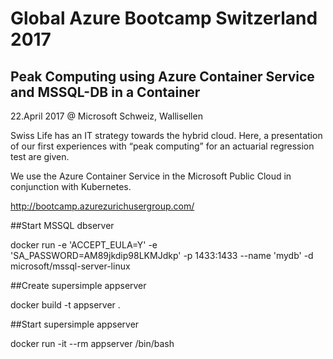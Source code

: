 # Global Azure Bootcamp Switzerland 2017
## Peak Computing using Azure Container Service and MSSQL-DB in a Container

22.April 2017 @ Microsoft Schweiz, Wallisellen

Swiss Life has an IT strategy towards the hybrid cloud. Here, a presentation of our first experiences with “peak computing” for an actuarial regression test are given.

We use the Azure Container Service in the Microsoft Public Cloud in conjunction with Kubernetes.

http://bootcamp.azurezurichusergroup.com/

##Start MSSQL dbserver

docker run 	-e 'ACCEPT_EULA=Y' -e 'SA_PASSWORD=AM89jkdip98LKMJdkp' -p 1433:1433 --name 'mydb' -d microsoft/mssql-server-linux

##Create supersimple appserver

docker build -t appserver .

##Start supersimple appserver

docker run -it --rm appserver /bin/bash







 
 
